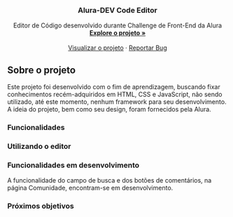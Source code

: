 <br>
<div align="center">

  <h3 align="center">Alura-DEV Code Editor</h3>

  <p align="center">
    Editor de Código desenvolvido durante Challenge de Front-End da Alura
    <br>
    <a href="https://github.com/priscilasanches/alurachallenge_frontend"><strong>Explore o projeto »</strong></a>
    <br>
    <br>
    <a href="https://https://alurachallenge-frontend.vercel.app/">Visualizar o projeto</a>
    ·
    <a href="https://github.com/priscilasanches/alurachallenge_frontend/issues">Reportar Bug</a>

</div>

## Sobre o projeto


Este projeto foi desenvolvido com o fim de aprendizagem, buscando fixar conhecimentos recém-adquiridos em HTML, CSS e JavaScript, não sendo utilizado, até este momento, nenhum framework para seu desenvolvimento.
<br>A ideia do projeto, bem como seu design, foram fornecidos pela Alura.
<br>

### Funcionalidades

### Utilizando o editor

### Funcionalidades em desenvolvimento
A funcionalidade do campo de busca e dos botões de comentários, na página Comunidade, encontram-se em desenvolvimento.

### Próximos objetivos



